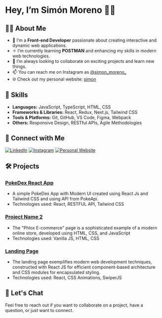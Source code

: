 # Hey, I’m Simón Moreno 👋🏼

## 👨‍💻 About Me

- 👀 I’m a **Front-end Developer** passionate about creating interactive and dynamic web applications.
- ⚛️ I’m currently learning **POSTMAN** and enhancing my skills in modern web technologies.
- 🌱 I’m always looking to collaborate on exciting projects and learn new things.
- 📫 You can reach me on Instagram as [@simon_moreno_](https://www.instagram.com/simon_moreno_/)
- 🌐 Check out my personal website: [simon](https://linkr.bio/simon_moreno)

## 🚀 Skills

- **Languages:** JavaScript, TypeScript, HTML, CSS
- **Frameworks & Libraries:** React, Redux, Next.js, Tailwind CSS
- **Tools & Platforms:** Git, GitHub, VS Code, Figma, Webpack
- **Others:** Responsive Design, RESTful APIs, Agile Methodologies

<!-- ## 📈 GitHub Stats

![Simón's GitHub stats](https://github-readme-stats.vercel.app/api?username=Simon-M20&show_icons=true&theme=radical) -->

## 🔗 Connect with Me

[![LinkedIn](https://img.shields.io/badge/LinkedIn-blue?style=flat-square&logo=linkedin&logoColor=white)]([https://www.linkedin.com/in/your-linkedin-profile](https://www.linkedin.com/in/simon-moreno-/))
[![Instagram](https://img.shields.io/badge/Instagram-E4405F?style=flat-square&logo=instagram&logoColor=white)](https://www.instagram.com/simon_moreno_/)
[![Personal Website](https://img.shields.io/badge/Website-4285F4?style=flat-square&logo=google-chrome&logoColor=white)](https://linkr.bio/simon_moreno)

## 🛠️ Projects

### [PokeDex React App](https://github.com/Simon-M20/pokedex-react-app)
- A simple PokeDex App with Modern UI created using React Js and Tailwind CSS and using API from PokeApi.
- Technologies used: React, RESTFUL API, Tailwind CSS

### [Project Name 2](https://github.com/Simon-M20/Phlox_e-Commerce)
- The "Phlox E-commerce" page is a sophisticated example of a modern online store, developed using HTML, CSS, and JavaScript
- Technologies used: Vanilla JS, HTML, CSS

### [Landing Page](https://frontend-dev-challenge.netlify.app/)
- The landing page exemplifies modern web development techniques, constructed with React JS for efficient component-based architecture and CSS modules for encapsulated styling.
- Technologies used: React, CSS Animations, SwiperJS

## 💬 Let's Chat

Feel free to reach out if you want to collaborate on a project, have a question, or just want to connect.

<!---
Simon-M20/Simon-M20 is a ✨ special ✨ repository because its `README.md` (this file) appears on your GitHub profile.
You can click the Preview link to take a look at your changes.
--->
